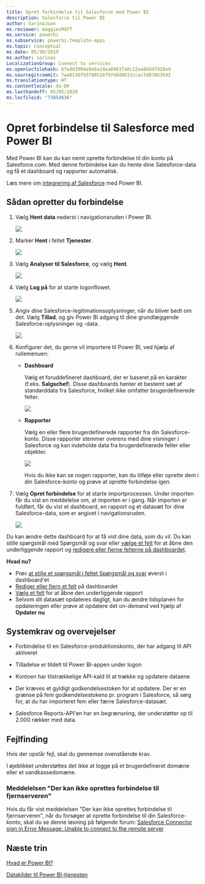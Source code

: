 ```yaml
---
title: Opret forbindelse til Salesforce med Power BI
description: Salesforce til Power BI
author: SarinaJoan
ms.reviewer: maggiesMSFT
ms.service: powerbi
ms.subservice: powerbi-template-apps
ms.topic: conceptual
ms.date: 05/30/2019
ms.author: sarinas
LocalizationGroup: Connect to services
ms.openlocfilehash: 6fedd3994a9e6a14ea89637a0c12aa8dd47928a9
ms.sourcegitcommit: 7aa0136f93f88516f97ddd8031ccac5d07863b92
ms.translationtype: HT
ms.contentlocale: da-DK
ms.lasthandoff: 05/05/2020
ms.locfileid: "73854636"
---
```

# <a name="connect-to-salesforce-with-power-bi"></a>Opret forbindelse til Salesforce med Power BI
Med Power BI kan du kan nemt oprette forbindelse til din konto på Salesforce.com. Med denne forbindelse kan du hente dine Salesforce-data og få et dashboard og rapporter automatisk.

Læs mere om [integrering af Salesforce](https://powerbi.microsoft.com/integrations/salesforce) med Power BI.

## <a name="how-to-connect"></a>Sådan opretter du forbindelse
1. Vælg **Hent data** nederst i navigationsruden i Power BI.
   
   ![](media/service-connect-to-salesforce/pbi_getdata.png) 
2. Markér **Hent** i feltet **Tjenester**.
   
   ![](media/service-connect-to-salesforce/pbi_getservices.png) 
3. Vælg **Analyser til Salesforce**, og vælg **Hent**.  
   
   ![](media/service-connect-to-salesforce/salesforce.png)
4. Vælg **Log på** for at starte logonflowet.
   
    ![](media/service-connect-to-salesforce/dialog.png)
5. Angiv dine Salesforce-legitimationsoplysninger, når du bliver bedt om det. Vælg **Tillad**, og giv Power BI adgang til dine grundlæggende Salesforce-oplysninger og -data.
   
   ![](media/service-connect-to-salesforce/sf_authorize.png)
6. Konfigurer det, du gerne vil importere til Power BI, ved hjælp af rullemenuen:
   
   * **Dashboard**
     
     Vælg et foruddefineret dashboard, der er baseret på en karakter (f.eks. **Salgschef**). Disse dashboards henter et bestemt sæt af standarddata fra Salesforce, hvilket ikke omfatter brugerdefinerede felter.
     
     ![](media/service-connect-to-salesforce/pbi_salesforcechooserole.png)
   * **Rapporter**
     
     Vælg en eller flere brugerdefinerede rapporter fra din Salesforce-konto. Disse rapporter stemmer overens med dine visninger i Salesforce og kan indeholde data fra brugerdefinerede felter eller objekter.
     
     ![](media/service-connect-to-salesforce/pbi_salesforcereports.png)
     
     Hvis du ikke kan se nogen rapporter, kan du tilføje eller oprette dem i din Salesforce-konto og prøve at oprette forbindelse igen.

7. Vælg **Opret forbindelse** for at starte importprocessen. Under importen får du vist en meddelelse om, at importen er i gang. Når importen er fuldført, får du vist et dashboard, en rapport og et datasæt for dine Salesforce-data, som er angivet i navigationsruden.
   
   ![](media/service-connect-to-salesforce/pbi_getdatasalesforcedash.png)

Du kan ændre dette dashboard for at få vist dine data, som du vil. Du kan stille spørgsmål med Spørgsmål og svar eller [vælge et felt](consumer/end-user-tiles.md) for at åbne den underliggende rapport og [redigere eller fjerne felterne på dashboardet](service-dashboard-edit-tile.md).

**Hvad nu?**

* Prøv [at stille et spørgsmål i feltet Spørgsmål og svar](consumer/end-user-q-and-a.md) øverst i dashboard'et
* [Rediger eller fjern et felt](service-dashboard-edit-tile.md) på dashboardet
* [Vælg et felt](service-dashboard-tiles.md) for at åbne den underliggende rapport
* Selvom dit datasæt opdateres dagligt, kan du ændre tidsplanen for opdateringen eller prøve at opdatere det on-demand ved hjælp af **Opdater nu**

## <a name="system-requirements-and-considerations"></a>Systemkrav og overvejelser

- Forbindelse til en Salesforce-produktionskonto, der har adgang til API aktiveret

- Tilladelse er tildelt til Power BI-appen under logon

- Kontoen har tilstrækkelige API-kald til at trække og opdatere dataene

- Der kræves et gyldigt godkendelsestoken for at opdatere. Der er en grænse på fem godkendelsestokens pr. program i Salesforce, så sørg for, at du har importeret fem eller færre Salesforce-datasæt.

- Salesforce Reports-API'en har en begrænsning, der understøtter op til 2.000 rækker med data.


## <a name="troubleshooting"></a>Fejlfinding

Hvis der opstår fejl, skal du gennemse ovenstående krav. 

I øjeblikket understøttes det ikke at logge på et brugerdefineret domæne eller et sandkassedomæne.

### <a name="unable-to-connect-to-the-remote-server-message"></a>Meddelelsen "Der kan ikke oprettes forbindelse til fjernserveren"

Hvis du får vist meddelelsen "Der kan ikke oprettes forbindelse til fjernserveren", når du forsøger at oprette forbindelse til din Salesforce-konto, skal du se denne løsning på følgende forum: [Salesforce Connector sign in Error Message: Unable to connect to the remote server](https://www.outsystems.com/forums/Forum_TopicView.aspx?TopicId=17674&TopicName=log-in-error-message-unable-to-connect-to-the-remote-server&)


## <a name="next-steps"></a>Næste trin
[Hvad er Power BI?](fundamentals/power-bi-overview.md)

[Datakilder til Power BI-tjenesten](service-get-data.md)

